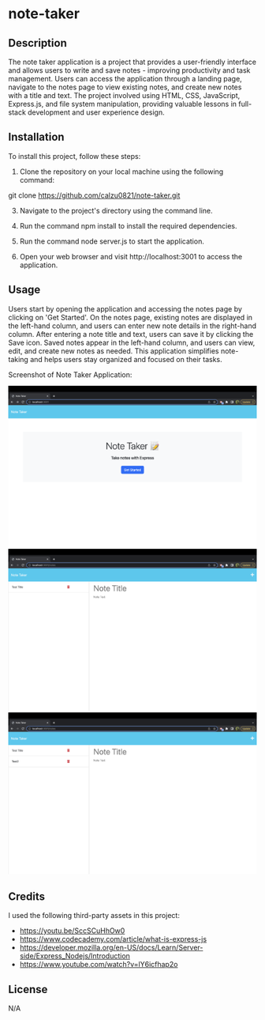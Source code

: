 # note-taker

## Description

The note taker application is a project that provides a user-friendly interface and allows users to write and save notes - improving productivity and task management. Users can access the application through a landing page, navigate to the notes page to view existing notes, and create new notes with a title and text. The project involved using HTML, CSS, JavaScript, Express.js, and file system manipulation, providing valuable lessons in full-stack development and user experience design.

## Installation

To install this project, follow these steps:

1. Clone the repository on your local machine using the following command:

git clone https://github.com/calzu0821/note-taker.git

3. Navigate to the project's directory using the command line.

4. Run the command npm install to install the required dependencies.

5. Run the command node server.js to start the application.

6. Open your web browser and visit http://localhost:3001 to access the application.

## Usage

Users start by opening the application and accessing the notes page by clicking on 'Get Started'. On the notes page, existing notes are displayed in the left-hand column, and users can enter new note details in the right-hand column. After entering a note title and text, users can save it by clicking the Save icon. Saved notes appear in the left-hand column, and users can view, edit, and create new notes as needed. This application simplifies note-taking and helps users stay organized and focused on their tasks.
 
Screenshot of Note Taker Application:

![alt text](./public/assets/images/SS1.png) ![alt text](./public/assets/images/SS2.png) ![alt text](./public/assets/images/SS3.png) 

## Credits

I used the following third-party assets in this project:

- https://youtu.be/SccSCuHhOw0
- https://www.codecademy.com/article/what-is-express-js
- https://developer.mozilla.org/en-US/docs/Learn/Server-side/Express_Nodejs/Introduction
- https://www.youtube.com/watch?v=lY6icfhap2o

## License

N/A